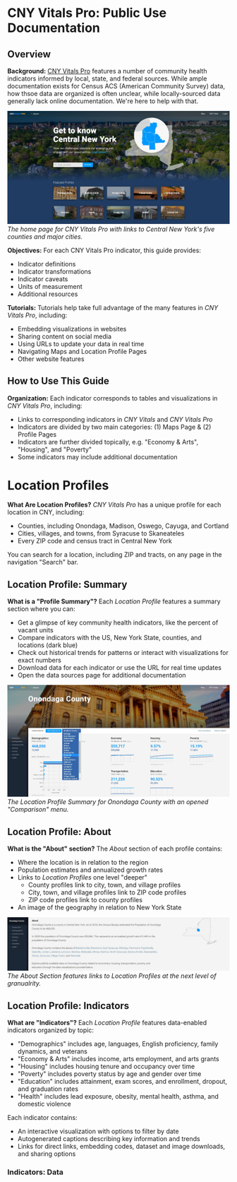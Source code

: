 # CNY Vitals Pro: Public Use Documentation

## Overview

**Background:** [CNY Vitals Pro](https://pro.cnyvitals.org/) features a number of community health indicators informed by local, state, and federal sources. While ample documentation exists for Census ACS (American Community Survey) data, how thsoe data are organized is often unclear, while locally-sourced data generally lack online documentation. We're here to help with that.

![Home Screen](https://raw.githubusercontent.com/jamisoncrawford/MetaVitals/master/Images/home_screen_img.jpg)
*The home page for CNY Vitals Pro with links to Central New York's five counties and major cities.*

**Objectives:** For each CNY Vitals Pro indicator, this guide provides:

* Indicator definitions
* Indicator transformations
* Indicator caveats
* Units of measurement
* Additional resources

**Tutorials:** Tutorials help take full advantage of the many features in *CNY Vitals Pro*, including:

* Embedding visualizations in websites
* Sharing content on social media
* Using URLs to update your data in real time
* Navigating Maps and Location Profile Pages
* Other website features

## How to Use This Guide

**Organization:** Each indicator corresponds to tables and visualizations in *CNY Vitals Pro*, including:

* Links to corresponding indicators in *CNY Vitals* and *CNY Vitals Pro*
* Indicators are divided by two main categories: (1) Maps Page & (2) Profile Pages
* Indicators are further divided topically, e.g. "Economy & Arts", "Housing", and "Poverty"
* Some indicators may include additional documentation

# Location Profiles

**What Are Location Profiles?** *CNY Vitals Pro* has a unique profile for each location in CNY, including:

* Counties, including Onondaga, Madison, Oswego, Cayuga, and Cortland
* Cities, villages, and towns, from Syracuse to Skaneateles
* Every ZIP code and census tract in Central New York

You can search for a location, including ZIP and tracts, on any page in the navigation "Search" bar.

## Location Profile: Summary

**What is a "Profile Summary"?** Each *Location Profile* features a summary section where you can:

* Get a glimpse of key community health indicators, like the percent of vacant units
* Compare indicators with the US, New York State, counties, and locations (dark blue)
* Check out historical trends for patterns or interact with visualizations for exact numbers
* Download data for each indicator or use the URL for real time updates
* Open the data sources page for additional documentation

![Profile Summary](https://raw.githubusercontent.com/jamisoncrawford/MetaVitals/master/Images/splash_summary_img.jpg)
*The Location Profile Summary for Onondaga County with an opened "Comparison" menu.*

## Location Profile: About

**What is the "About" section?** The *About* section of each profile contains:

* Where the location is in relation to the region
* Population estimates and annualized growth rates
* Links to *Location Profiles* one level "deeper"
  - County profiles link to city, town, and village profiles
  - City, town, and village profiles link to ZIP code profiles
  - ZIP code profiles link to county profiles
* An image of the geography in relation to New York State

![Profile Summary](https://raw.githubusercontent.com/jamisoncrawford/MetaVitals/master/Images/about_section_img.jpg)
*The About Section features links to Location Profiles at the next level of granualrity.*

## Location Profile: Indicators

**What are "Indicators"?** Each *Location Profile* features data-enabled indicators organized by topic:

* "Demographics" includes age, languages, English proficiency, family dynamics, and veterans
* "Economy & Arts" includes income, arts employment, and arts grants
* "Housing" includes housing tenure and occupancy over time
* "Poverty" includes poverty status by age and gender over time
* "Education" includes attainment, exam scores, and enrollment, dropout, and graduation rates
* "Health" includes lead exposure, obesity, mental health, asthma, and domestic violence

Each indicator contains:

* An interactive visualization with options to filter by date
* Autogenerated captions describing key information and trends
* Links for direct links, embedding codes, dataset and image downloads, and sharing options



### Indicators: Data
